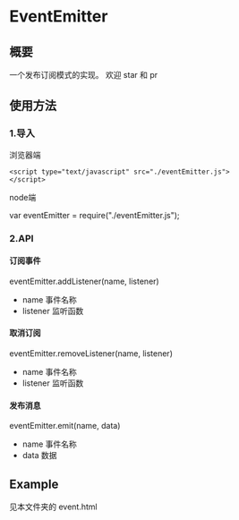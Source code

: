 # EventEmitter

## 概要
一个发布订阅模式的实现。
欢迎 star 和 pr

## 使用方法
### 1.导入
浏览器端

```
<script type="text/javascript" src="./eventEmitter.js">
</script>
```
node端

var eventEmitter = require("./eventEmitter.js");

### 2.API
#### 订阅事件
eventEmitter.addListener(name, listener)
* name 事件名称
* listener 监听函数

#### 取消订阅
eventEmitter.removeListener(name, listener)
* name 事件名称
* listener 监听函数

#### 发布消息
eventEmitter.emit(name, data)
* name 事件名称
* data 数据

## Example
见本文件夹的 event.html
